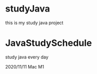 # studyJava
this is my study java project
# JavaStudySchedule
study java every day

2020/11/11 Mac M1
